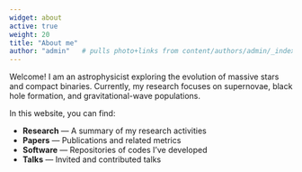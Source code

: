 ```yaml
---
widget: about
active: true
weight: 20
title: "About me"
author: "admin"   # pulls photo+links from content/authors/admin/_index.md
---
```


Welcome! I am an astrophysicist exploring the evolution of massive stars and compact binaries.
Currently, my research focuses on supernovae, black hole formation, and gravitational-wave populations.

In this website, you can find:
- **Research** — A summary of my research activities  
- **Papers** — Publications and related metrics  
- **Software** — Repositories of codes I’ve developed  
- **Talks** — Invited and contributed talks  
